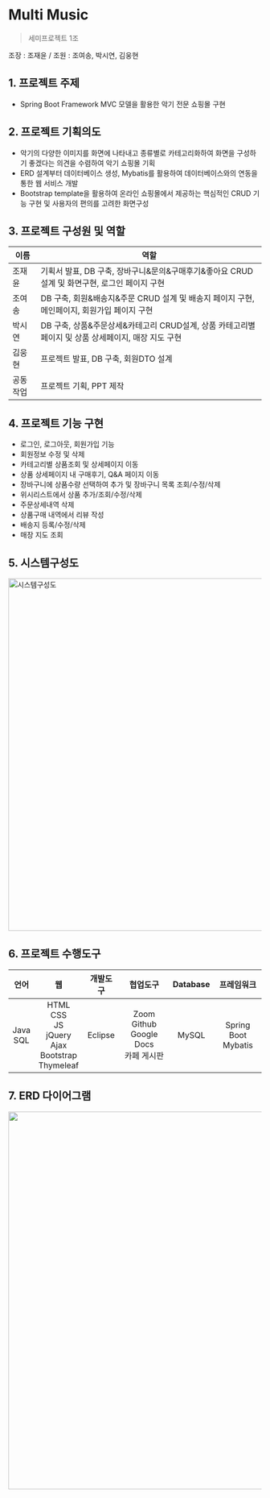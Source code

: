# Multi Music
> 세미프로젝트 1조

조장 : 조재윤  / 조원 : 조여송, 박시연, 김웅현
## 1. 프로젝트 주제
- Spring Boot Framework MVC 모델을 활용한 악기 전문 쇼핑몰 구현
## 2. 프로젝트 기획의도
- 악기의 다양한 이미지를 화면에 나타내고 종류별로 카테고리화하여 화면을 구성하기 좋겠다는 의견을 수렴하여 악기 쇼핑몰 기획
- ERD 설계부터 데이터베이스 생성, Mybatis를 활용하여 데이터베이스와의 연동을 통한 웹 서비스 개발
- Bootstrap template을 활용하여 온라인 쇼핑몰에서 제공하는 핵심적인 CRUD 기능 구현 및 사용자의 편의를 고려한 화면구성
## 3. 프로젝트 구성원 및 역할
|이름|역할|
|------|------|
|조재윤|기획서 발표, DB 구축, 장바구니&문의&구매후기&좋아요 CRUD 설계 및 화면구현, 로그인 페이지 구현|
|조여송|DB 구축, 회원&배송지&주문 CRUD 설계 및 배송지 페이지 구현, 메인페이지, 회원가입 페이지 구현|
|박시연|DB 구축, 상품&주문상세&카테고리 CRUD설계, 상품 카테고리별 페이지 및 상품 상세페이지, 매장 지도 구현|
|김웅현|프로젝트 발표, DB 구축, 회원DTO 설계|
|공동작업|프로젝트 기획, PPT 제작|
## 4. 프로젝트 기능 구현
- 로그인, 로그아웃, 회원가입 기능
- 회원정보 수정 및 삭제
- 카테고리별 상품조회 및 상세페이지 이동
- 상품 상세페이지 내 구매후기, Q&A 페이지 이동
- 장바구니에 상품수량 선택하여 추가 및 장바구니 목록 조회/수정/삭제
- 위시리스트에서 상품 추가/조회/수정/삭제
- 주문상세내역 삭제
- 상품구매 내역에서 리뷰 작성
- 배송지 등록/수정/삭제
- 매장 지도 조회
## 5. 시스템구성도
<img width="700" alt="시스템구성도" src="https://user-images.githubusercontent.com/111714371/197117590-c81a50de-c11b-499d-853a-5ab3459d7158.png">

## 6. 프로젝트 수행도구
|언어|웹|개발도구|협업도구|Database|프레임워크|
|:------:|:---:|:---:|:---:|:---:|:---:|
|Java<br>SQL|HTML<br>CSS<br>JS<br>jQuery<br>Ajax<br>Bootstrap<br>Thymeleaf|Eclipse|Zoom<br>Github<br>Google Docs<br>카페 게시판|MySQL|Spring Boot<br>Mybatis|

## 7. ERD 다이어그램
<img width="750" src="https://user-images.githubusercontent.com/111714371/197117897-1e2426ad-c352-480c-9e32-cb6a464005ec.png">
